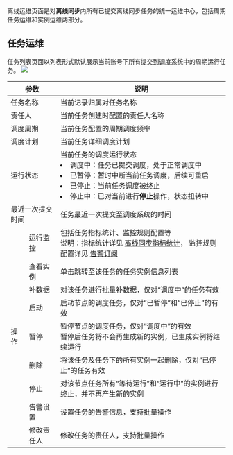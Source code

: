 离线运维页面是对**离线同步**内所有已提交离线同步任务的统一运维中心，包括周期任务运维和实例运维两部分。

## 任务运维
任务列表页面以列表形式默认展示当前账号下所有提交到调度系统中的周期运行任务。
![](https://qcloudimg.tencent-cloud.cn/raw/eeeaa704f4989eb716abe1abfeff6287.png)
<table>
<thead>
<tr>
<th colspan=2>参数</th>
<th >说明</th>
</tr>
</thead>
<tbody>
<tr>
<td colspan=2>任务名称</td>
<td >当前记录归属对任务名称	</td>
</tr>
<tr>
<td colspan=2>责任人</td>
<td >当前任务创建时配置的责任人名称	</td>
</tr><tr>
<td colspan=2>调度周期</td>
<td >当前任务配置的周期调度频率	</td>
</tr>
<tr>
<td colspan=2>调度计划</td>
<td >当前任务详细调度计划	</td>
</tr>
<tr>
<td colspan=2>运行状态</td>
<td >当前任务的调度运行状态<li>调度中：任务已提交调度，处于正常调度中</li><li>已暂停：暂时中断当前任务调度，后续可重启</li><li>已停止：当前任务调度被终止</li><li>停止中：已对当前进行<b>停止</b>操作，状态扭转中</li></td>
</tr><tr>
<td colspan=2>最近一次提交时间</td>
<td >任务最近一次提交至调度系统的时间</td>
</tr>
<tr>
<td rowspan=9>操作</td>
<td >运行监控</td>
<td >包括任务指标统计、监控规则配置等<br>说明：指标统计详见 <a href="https://cloud.tencent.com/document/product/1580/77365">离线同步指标统计</a>，
监控规则配置详见 <a href="https://cloud.tencent.com/document/product/1580/77366">告警订阅</a></td>
</tr><tr>
<td >查看实例</td>
<td >单击跳转至该任务的任务实例信息列表</td>
</tr>
<tr>
<td >补数据</td>
<td >对该任务进行批量补数据，仅对“调度中”的任务有效</td>
</tr>
<tr>
<td >启动</td>
<td >启动节点的调度任务，仅对“已暂停”和“已停止”的有效</td>
</tr>
<tr>
<td >暂停</td>
<td >暂停节点的调度任务，仅对“调度中”的有效<br>暂停后任务将不会再生成新的实例，已生成实例将继续运行</td>
</tr>
<tr>
<td >删除</td>
<td >将该任务及任务下的所有实例一起删除，仅对“已停止”的任务有效</td>
</tr>
<tr>
<td >停止</td>
<td >对该节点任务所有“等待运行”和“运行中”的实例进行终止，并不再产生新的实例</td>
</tr>
<tr>
<td >告警设置</td>
<td >设置任务的告警信息，支持批量操作</td>
</tr>
<tr>
<td >修改责任人</td>
<td >修改任务的责任人，支持批量操作</td>
</tr>
</tbody>
</table>


